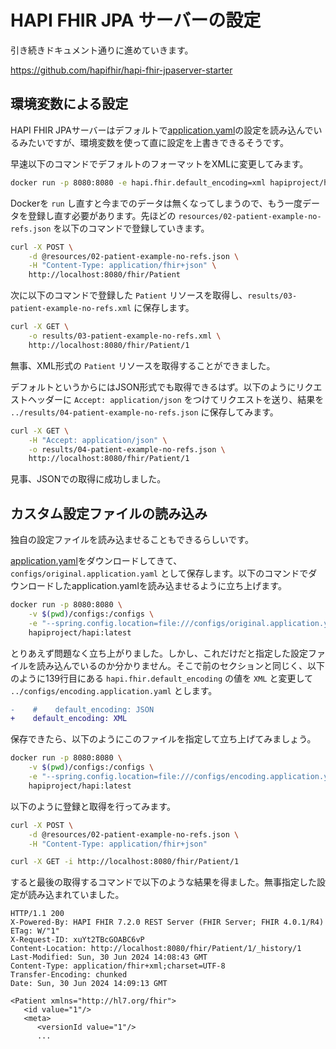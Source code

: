 # HAPI FHIR JPA サーバーの設定

引き続きドキュメント通りに進めていきます。

<https://github.com/hapifhir/hapi-fhir-jpaserver-starter>

## 環境変数による設定

HAPI FHIR JPAサーバーはデフォルトで[application.yaml](https://github.com/hapifhir/hapi-fhir-jpaserver-starter/blob/master/src/main/resources/application.yaml)の設定を読み込んでいるみたいですが、環境変数を使って直に設定を上書きできるそうです。

早速以下のコマンドでデフォルトのフォーマットをXMLに変更してみます。

```bash
docker run -p 8080:8080 -e hapi.fhir.default_encoding=xml hapiproject/hapi:latest
```

Dockerを `run` し直すと今までのデータは無くなってしまうので、もう一度データを登録し直す必要があります。先ほどの `resources/02-patient-example-no-refs.json` を以下のコマンドで登録していきます。

```bash
curl -X POST \
    -d @resources/02-patient-example-no-refs.json \
    -H "Content-Type: application/fhir+json" \
    http://localhost:8080/fhir/Patient
```

次に以下のコマンドで登録した `Patient` リソースを取得し、`results/03-patient-example-no-refs.xml` に保存します。

```bash
curl -X GET \
    -o results/03-patient-example-no-refs.xml \
    http://localhost:8080/fhir/Patient/1
```

無事、XML形式の `Patient` リソースを取得することができました。

デフォルトというからにはJSON形式でも取得できるはず。以下のようにリクエストヘッダーに `Accept: application/json` をつけてリクエストを送り、結果を `../results/04-patient-example-no-refs.json` に保存してみます。

```bash
curl -X GET \
    -H "Accept: application/json" \
    -o results/04-patient-example-no-refs.json \
    http://localhost:8080/fhir/Patient/1
```

見事、JSONでの取得に成功しました。

## カスタム設定ファイルの読み込み

独自の設定ファイルを読み込ませることもできるらしいです。

[application.yaml](https://github.com/hapifhir/hapi-fhir-jpaserver-starter/blob/master/src/main/resources/application.yaml)をダウンロードしてきて、 `configs/original.application.yaml` として保存します。以下のコマンドでダウンロードしたapplication.yamlを読み込ませるように立ち上げます。

```bash
docker run -p 8080:8080 \
    -v $(pwd)/configs:/configs \
    -e "--spring.config.location=file:///configs/original.application.yaml" \
    hapiproject/hapi:latest
```

とりあえず問題なく立ち上がりました。しかし、これだけだと指定した設定ファイルを読み込んでいるのか分かりません。そこで前のセクションと同じく、以下のように139行目にある `hapi.fhir.default_encoding` の値を `XML` と変更して `../configs/encoding.application.yaml` とします。

```diff
-    #    default_encoding: JSON
+    default_encoding: XML
```

保存できたら、以下のようにこのファイルを指定して立ち上げてみましょう。

```bash
docker run -p 8080:8080 \
    -v $(pwd)/configs:/configs \
    -e "--spring.config.location=file:///configs/encoding.application.yaml" \
    hapiproject/hapi:latest
```

以下のように登録と取得を行ってみます。

```bash
curl -X POST \
    -d @resources/02-patient-example-no-refs.json \
    -H "Content-Type: application/fhir+json"

curl -X GET -i http://localhost:8080/fhir/Patient/1
```

すると最後の取得するコマンドで以下のような結果を得ました。無事指定した設定が読み込まれていました。

```text
HTTP/1.1 200
X-Powered-By: HAPI FHIR 7.2.0 REST Server (FHIR Server; FHIR 4.0.1/R4)
ETag: W/"1"
X-Request-ID: xuYt2TBcGOABC6vP
Content-Location: http://localhost:8080/fhir/Patient/1/_history/1
Last-Modified: Sun, 30 Jun 2024 14:08:43 GMT
Content-Type: application/fhir+xml;charset=UTF-8
Transfer-Encoding: chunked
Date: Sun, 30 Jun 2024 14:09:13 GMT

<Patient xmlns="http://hl7.org/fhir">
   <id value="1"/>
   <meta>
      <versionId value="1"/>
      ...
```

